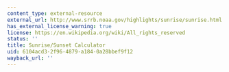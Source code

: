 ```yaml
---
content_type: external-resource
external_url: http://www.srrb.noaa.gov/highlights/sunrise/sunrise.html
has_external_license_warning: true
license: https://en.wikipedia.org/wiki/All_rights_reserved
status: ''
title: Sunrise/Sunset Calculator
uid: 6104acd3-2f96-4879-a184-0a28bbef9f12
wayback_url: ''
---
```

